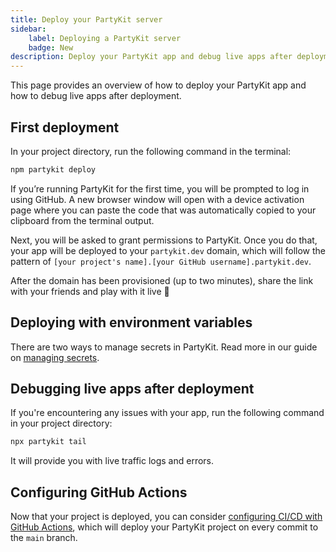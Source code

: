 ```yaml
---
title: Deploy your PartyKit server
sidebar:
    label: Deploying a PartyKit server
    badge: New
description: Deploy your PartyKit app and debug live apps after deployment
---
```


This page provides an overview of how to deploy your PartyKit app and how to debug live apps after deployment.

## First deployment

In your project directory, run the following command in the terminal:

```bash
npm partykit deploy
```

If you’re running PartyKit for the first time, you will be prompted to log in using GitHub. A new browser window will open with a device activation page where you can paste the code that was automatically copied to your clipboard from the terminal output.

Next, you will be asked to grant permissions to PartyKit. Once you do that, your app will be deployed to your `partykit.dev` domain, which will follow the pattern of `[your project's name].[your GitHub username].partykit.dev`.

After the domain has been provisioned (up to two minutes), share the link with your friends and play with it live 🥳

## Deploying with environment variables

There are two ways to manage secrets in PartyKit. Read more in our guide on [managing secrets](../guides/managing-environment-variables.md).

## Debugging live apps after deployment

If you're encountering any issues with your app, run the following command in your project directory:

```ts
npx partykit tail
```

It will provide you with live traffic logs and errors.

## Configuring GitHub Actions

Now that your project is deployed, you can consider [configuring CI/CD with GitHub Actions](https://docs.partykit.io/guides/setting-up-ci-cd-with-github-actions), which will deploy your PartyKit project on every commit to the `main` branch.